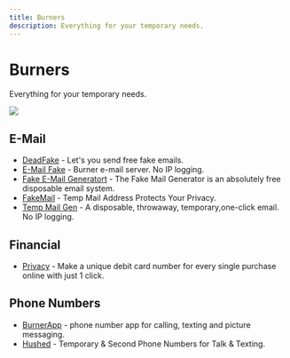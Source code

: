 ```yaml
---
title: Burners
description: Everything for your temporary needs.
---
```


# Burners

Everything for your temporary needs.

![](https://img.shields.io/badge/Tools%20%26%20Resources%20Available-8-757575?style=for-the-badge)


## E-Mail

* [DeadFake](https://www.deadfake.com/Default.aspx) - Let's you send free fake emails. 
* [E-Mail Fake](https://emailfake.com/) - Burner e-mail server. No IP logging. 
* [Fake E-Mail Generatort](https://mail-fake.com/) - The Fake Mail Generator is an absolutely free disposable email system. 
* [FakeMail](https://www.fakemail.net/) - Temp Mail Address Protects Your Privacy. 
* [Temp Mail Gen](https://tempmailgen.com/) - A disposable, throwaway, temporary,one-click email. No IP logging. 


## Financial

* [Privacy](https://privacy.com/) - Make a unique debit card number for every single purchase online with just 1 click. 


## Phone Numbers

* [BurnerApp](https://www.burnerapp.com/) - phone number app for calling, texting and picture messaging. 
* [Hushed](https://hushed.com/) - Temporary & Second Phone Numbers for Talk & Texting. 
